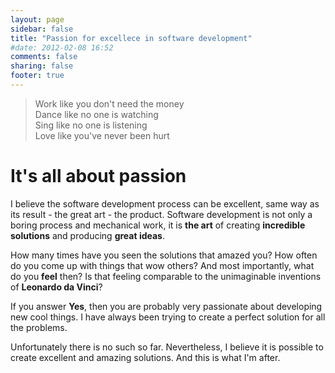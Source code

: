 ```yaml
---
layout: page
sidebar: false
title: "Passion for excellece in software development"
#date: 2012-02-08 16:52
comments: false
sharing: false
footer: true
---
```


> Work like you don't need the money  
> Dance like no one is watching  
> Sing like no one is listening  
> Love like you've never been hurt  

It's all about passion
==================================================

I believe the software development process can be excellent, same way as its result - the great art - the product.
Software development is not only a boring process and mechanical work,
it is **the art** of creating **incredible solutions** and producing **great ideas**.

How many times have you seen the solutions that amazed you?
How often do you come up with things that wow others?
And most importantly, what do you **feel** then?
Is that feeling comparable to the unimaginable inventions of **Leonardo da Vinci**?

If you answer **Yes**, then you are probably very passionate about developing new cool things.
I have always been trying to create a perfect solution for all the problems.

Unfortunately there is no such so far.
Nevertheless, I believe it is possible to create excellent and amazing solutions.
And this is what I'm after.



